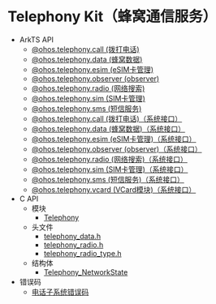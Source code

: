 # Telephony Kit（蜂窝通信服务）<!--telephony-api-->

- ArkTS API<!--telephony-arkts-->
  - [@ohos.telephony.call (拨打电话)](js-apis-call.md)
  - [@ohos.telephony.data (蜂窝数据)](js-apis-telephony-data.md)
  - [@ohos.telephony.esim (eSIM卡管理)](js-apis-esim.md)
  - [@ohos.telephony.observer (observer)](js-apis-observer.md)
  - [@ohos.telephony.radio (网络搜索)](js-apis-radio.md)
  - [@ohos.telephony.sim (SIM卡管理)](js-apis-sim.md)
  - [@ohos.telephony.sms (短信服务)](js-apis-sms.md)
    <!--Del-->
  - [@ohos.telephony.call (拨打电话)（系统接口）](js-apis-call-sys.md)
  - [@ohos.telephony.data (蜂窝数据)（系统接口）](js-apis-telephony-data-sys.md)
  - [@ohos.telephony.esim (eSIM卡管理)（系统接口）](js-apis-esim-sys.md)
  - [@ohos.telephony.observer (observer)（系统接口）](js-apis-observer-sys.md)
  - [@ohos.telephony.radio (网络搜索)（系统接口）](js-apis-radio-sys.md)
  - [@ohos.telephony.sim (SIM卡管理)（系统接口）](js-apis-sim-sys.md)
  - [@ohos.telephony.sms (短信服务)（系统接口）](js-apis-sms-sys.md)
  - [@ohos.telephony.vcard (VCard模块)（系统接口）](js-apis-vcard-sys.md)
    <!--DelEnd-->
- C API<!--telephony-c-->
  - 模块<!--telephony-module-->
    - [Telephony](capi-telephony.md)
  - 头文件<!--telephony-headerfile-->
    - [telephony_data.h](capi-telephony-data-h.md)
    - [telephony_radio.h](capi-telephony-radio-h.md)
    - [telephony_radio_type.h](capi-telephony-radio-type-h.md)
  - 结构体<!--telephony-struct-->
    - [Telephony_NetworkState](capi-telephony-telephony-networkstate.md)
- 错误码<!--telephony-arkts-errcode-->
  - [电话子系统错误码](errorcode-telephony.md)

